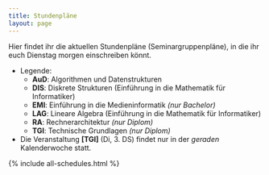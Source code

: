 ```yaml
---
title: Stundenpläne
layout: page
---
```


Hier findet ihr die aktuellen Stundenpläne (Seminargruppenpläne), in die ihr euch Dienstag morgen einschreiben könnt.

- Legende:
  * **AuD**: Algorithmen und Datenstrukturen
  * **DIS**: Diskrete Strukturen (Einführung in die Mathematik für Informatiker)
  * **EMI**: Einführung in die Medieninformatik *(nur Bachelor)*
  * **LAG**: Lineare Algebra (Einführung in die Mathematik für Informatiker)
  * **RA**: Rechnerarchitektur *(nur Diplom)*
  * **TGI**: Technische Grundlagen *(nur Diplom)*
- Die Veranstaltung **[TGI]** (Di, 3. DS) findet nur in der *geraden* Kalenderwoche statt.

{% include all-schedules.html %}
